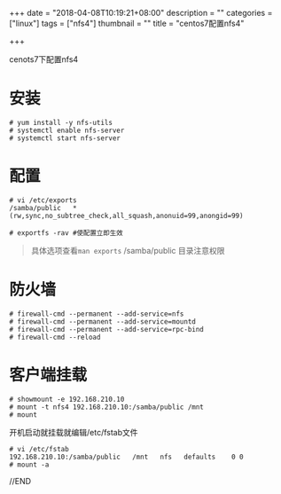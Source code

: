 +++
date = "2018-04-08T10:19:21+08:00"
description = ""
categories = ["linux"]
tags = ["nfs4"]
thumbnail = ""
title = "centos7配置nfs4"

+++

cenots7下配置nfs4

<!--more-->

# 安装

```
# yum install -y nfs-utils
# systemctl enable nfs-server
# systemctl start nfs-server
```

# 配置

```
# vi /etc/exports
/samba/public   *(rw,sync,no_subtree_check,all_squash,anonuid=99,anongid=99)

# exportfs -rav #使配置立即生效
```

> 具体选项查看`man exports` 
> /samba/public 目录注意权限 


# 防火墙

```
# firewall-cmd --permanent --add-service=nfs
# firewall-cmd --permanent --add-service=mountd
# firewall-cmd --permanent --add-service=rpc-bind
# firewall-cmd --reload
```

# 客户端挂载

```
# showmount -e 192.168.210.10
# mount -t nfs4 192.168.210.10:/samba/public /mnt
# mount
```

开机启动就挂载就编辑/etc/fstab文件

```
# vi /etc/fstab
192.168.210.10:/samba/public   /mnt   nfs   defaults    0 0
# mount -a
```


//END

